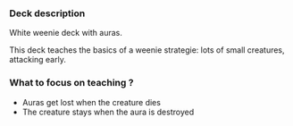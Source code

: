 
### Deck description

White weenie deck with auras.

This deck teaches the basics of a weenie strategie: lots of small creatures, attacking early.

### What to focus on teaching ?

* Auras get lost when the creature dies
* The creature stays when the aura is destroyed